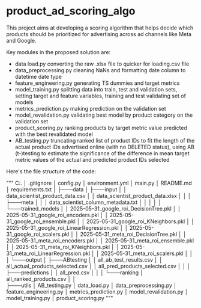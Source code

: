 # product_ad_scoring_algo
This project aims at developing a scoring algorithm that helps decide which products should be prioritized for advertising across ad channels like Meta and Google.

Key modules in the proposed solution are:

- data load.py
  converting the raw .xlsx file to quicker for loading.csv file  
- data_preprocessing.py
  cleaning NaNs and formatting date column to datetime date type
- feature_engineering.py
  generating TS dummies and target metrics 
- model_training.py
  splitting data into train, test and validation sets, setting target and feature variables, training and test validating set of models
- metrics_prediction.py
  making prediction on the validation set
- model_revalidation.py
  validating best model by product category on the validation set
- product_scoring.py
  ranking products by target metric value predicted with the best revalidated model
- AB_testing.py
  truncating ranked list of product IDs to fit the length of the actual product IDs advertised online (with no DELETED status),
  using AB (t-)testing to estimate the significance of the difference in mean target metric values of the actual and predicted product IDs selected  

Here's the file structure of the code:

""" C:.
│   .gitignore
│   config.py
│   environment.yml
│   main.py
│   README.md
│   requirements.txt
│
├───data
│   ├───input
│   │       data_scientist_product_data.csv
│   │       data_scientist_product_data.xlsx
│   │
│   ├───meta
│   │   │   data_scientist_column_metadata.txt
│   │   │
│   │   └───trained_models
│   │           2025-05-31_google_roi_DecisionTree.pkl
│   │           2025-05-31_google_roi_encoders.pkl
│   │           2025-05-31_google_roi_ensemble.pkl
│   │           2025-05-31_google_roi_KNeighbors.pkl
│   │           2025-05-31_google_roi_LinearRegression.pkl
│   │           2025-05-31_google_roi_scalers.pkl
│   │           2025-05-31_meta_roi_DecisionTree.pkl
│   │           2025-05-31_meta_roi_encoders.pkl
│   │           2025-05-31_meta_roi_ensemble.pkl
│   │           2025-05-31_meta_roi_KNeighbors.pkl
│   │           2025-05-31_meta_roi_LinearRegression.pkl
│   │           2025-05-31_meta_roi_scalers.pkl
│   │
│   └───output
│       ├───ABtesting
│       │       all_ab_test_results.csv
│       │       all_actual_products_selected.csv
│       │       all_pred_products_selected.csv
│       │
│       ├───predictions
│       │       all_pred.csv
│       │
│       └───ranking
│               all_ranked_products.csv
│
│  
├───utils
│     AB_testing.py
│     data_load.py
│     data_preprocessing.py
│     feature_engineering.py
│     metrics_prediction.py
│     model_revalidation.py
│     model_training.py
│     product_scoring.py """